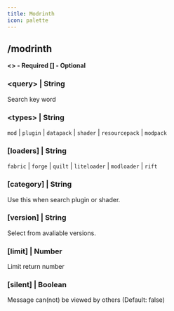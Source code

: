 ```yaml
---
title: Modrinth
icon: palette
---
```


## /modrinth

**\<\> - Required \[\] - Optional**

### **\<query\>** | String
Search key word

### **\<types\>** | String
`mod` | `plugin` | `datapack` | `shader` | `resourcepack` | `modpack`

### **\[loaders\]** | String
`fabric` | `forge` | `quilt` | `liteloader` | `modloader` | `rift`

### **\[category\]** | String
Use this when search plugin or shader.

### **\[version\]** | String
Select from avaliable versions.

### **\[limit\]** | Number
Limit return number

### **\[silent\]** | Boolean
Message can(not) be viewed by others (Default: false)
